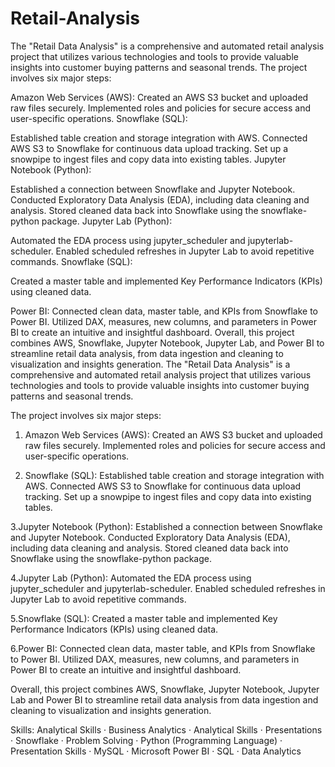 # Retail-Analysis
The "Retail Data Analysis" is a comprehensive and automated retail analysis project that utilizes various technologies and tools to provide valuable insights into customer buying patterns and seasonal trends. The project involves six major steps:

Amazon Web Services (AWS):
Created an AWS S3 bucket and uploaded raw files securely. Implemented roles and policies for secure access and user-specific operations. Snowflake (SQL):

Established table creation and storage integration with AWS.
Connected AWS S3 to Snowflake for continuous data upload tracking. Set up a snowpipe to ingest files and copy data into existing tables. Jupyter Notebook (Python):

Established a connection between Snowflake and Jupyter Notebook.
Conducted Exploratory Data Analysis (EDA), including data cleaning and analysis. Stored cleaned data back into Snowflake using the snowflake-python package. Jupyter Lab (Python):

Automated the EDA process using jupyter_scheduler and jupyterlab-scheduler.
Enabled scheduled refreshes in Jupyter Lab to avoid repetitive commands. Snowflake (SQL):

Created a master table and implemented Key Performance Indicators (KPIs) using cleaned data.

Power BI:
Connected clean data, master table, and KPIs from Snowflake to Power BI.
Utilized DAX, measures, new columns, and parameters in Power BI to create an intuitive and insightful dashboard.
Overall, this project combines AWS, Snowflake, Jupyter Notebook, Jupyter Lab, and Power BI to streamline retail data analysis, from data ingestion and cleaning to visualization and insights generation. The "Retail Data Analysis" is a comprehensive and automated retail analysis project that utilizes various technologies and tools to provide valuable insights into customer buying patterns and seasonal trends.

The project involves six major steps:

1. Amazon Web Services (AWS):
Created an AWS S3 bucket and uploaded raw files securely. Implemented roles and policies for secure access and user-specific operations.

2. Snowflake (SQL):
Established table creation and storage integration with AWS. Connected AWS S3 to Snowflake for continuous data upload tracking. Set up a snowpipe to ingest files and copy data into existing tables.

3.Jupyter Notebook (Python):
Established a connection between Snowflake and Jupyter Notebook. Conducted Exploratory Data Analysis (EDA), including data cleaning and analysis. Stored cleaned data back into Snowflake using the snowflake-python package.

4.Jupyter Lab (Python):
Automated the EDA process using jupyter_scheduler and jupyterlab-scheduler. Enabled scheduled refreshes in Jupyter Lab to avoid repetitive commands.

5.Snowflake (SQL):
Created a master table and implemented Key Performance Indicators (KPIs) using cleaned data.

6.Power BI:
Connected clean data, master table, and KPIs from Snowflake to Power BI. Utilized DAX, measures, new columns, and parameters in Power BI to create an intuitive and insightful dashboard.

Overall, this project combines AWS, Snowflake, Jupyter Notebook, Jupyter Lab and Power BI to streamline retail data analysis from data ingestion and cleaning to visualization and insights generation.

Skills: Analytical Skills · Business Analytics · Analytical Skills · Presentations · Snowflake · Problem Solving · Python (Programming Language) · Presentation Skills · MySQL · Microsoft Power BI · SQL · Data Analytics
